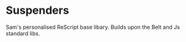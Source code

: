 Suspenders
==========

Sam's personalised ReScript base libary. Builds upon the Belt and Js standard libs.
